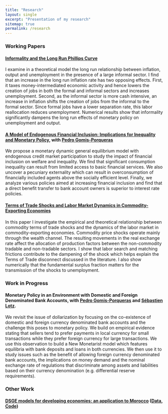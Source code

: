 ```yaml
---
title: "Research"
layout: single
excerpt: "Presentation of my research"
sitemap: true
permalink: /research
---
```


### Working Papers

#### [Informality and the Long Run Phillips Curve](https://www.dropbox.com/s/fhpqz06u2is8yty/informality_lrpc_paper.pdf?raw=1) 

I examine in a theoretical model the long run relationship between inflation, output and unemployment in the presence of a large informal sector. I find that an increase in the long run inflation rate has two opposing effects. First, it taxes money-intermediated economic activity and hence lowers the creation of jobs in both the formal and informal sectors and increases unemployment. Second, as the informal sector is more cash intensive, an increase in inflation shifts the creation of jobs from the informal to the formal sector. Since formal jobs have a lower separation rate, this labor reallocation reduces unemployment. Numerical results show that informality significantly dampens the long run effects of monetary policy on unemployment and output.

#### [A Model of Endogenous Financial Inclusion: Implications for Inequality and Monetary Policy](https://www.dropbox.com/s/0h2ug44u8r7f3b6/fin_incl_paper.pdf?raw=1), with [Pedro Gomis-Porqueras](https://sites.google.com/site/pedrogomisporqueras/)

We propose a monetary dynamic general equilibrium model with endogenous credit market participation to study the impact of financial inclusion on welfare and inequality. We find that significant consumption inequality can result from limited access to basic financial services. We also uncover a pecuniary externality which can result in overconsumption of financially included agents above the socially efficient level. Finally, we analyze various policies aimed at increasing financial inclusion and find that a direct benefit transfer to bank account owners is superior to interest rate policies.

#### [Terms of Trade Shocks and Labor Market Dynamics in Commodity-Exporting Economies](https://www.dropbox.com/s/6ljpah0isx7gn2a/comm_tot_lmdynamics_paper.pdf?raw=1)

In this paper I investigate the empirical and theoretical relationship between commodity terms of trade shocks and the dynamics of the labor market in commodity-exporting economies. Commodity price shocks operate mainly through the wealth channel. The resulting movements in the real exchange rate affect the allocation of production factors between the non-commodity tradable and non-tradable sectors. I show that labor search and matching frictions contribute to the dampening of the shock which helps explain the Terms of Trade disconnect discussed in the literature. I also show numerically that the fundamental surplus fraction matters for the transmission of the shocks to unemployment.

### Work in Progress

#### Monetary Policy in an Environment with Domestic and Foreign Denominated Bank Accounts, with [Pedro Gomis-Porqueras](https://sites.google.com/site/pedrogomisporqueras/) and [Sébastien Lotz](http://lemma.u-paris2.fr/fr/node/35).

We revisit the issue of dollarization by focusing on the co-existence of domestic and foreign currency denominated bank accounts and the challenge this poses to monetary policy. We build on empirical evidence stating that sellers tend to prefer payments in local currency for small transactions while they prefer foreign currency for large transactions. We use this observation to build a New Monetarist model which features equilibria with bank deposits and loans in both currencies. We then use it to study issues such as the benefit of allowing foreign currency denominated bank accounts, the implications on money demand and the nominal exchange rate of regulations that discriminate among assets and liabilities based on their currency denomination (e.g. differential reserve requirements).

### Other Work

#### [DSGE models for developing economies: an application to Morocco](https://ideas.repec.org/p/pra/mprapa/63404.html) ([Data](https://www.dropbox.com/s/vcvmrj2pm7usi0x/NK_SOE_Data.xlsx?raw=1), [Code](https://www.dropbox.com/s/7tga95wuabfynqx/nk_soe_inf_code.zip?raw=1))
